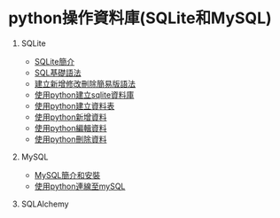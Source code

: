 # python操作資料庫(SQLite和MySQL)
1. SQLite
	- [SQLite簡介](./sqlite/SQLite簡介)
	- [SQL基礎語法](./sqlite/SQL基礎語法)
	- [建立新增修改刪除簡易版語法](./建立新增修改刪除簡易版語法)
	- [使用python建立sqlite資料庫](./sqlite/使用python建立sqlite資料庫)
	- [使用python建立資料表](./sqlite/使用python建立資料表)
	- [使用python新增資料](./sqlite/使用python新增資料)
	- [使用python編輯資料](./sqlite/使用python編輯資料)
	- [使用python刪除資料](./sqlite/使用python刪除資料)

2. MySQL
	- [MySQL簡介和安裝](./mySQL/mySQL簡介和安裝)
	- [使用python連線至mySQL](./連線mySQL)

3. SQLAlchemy